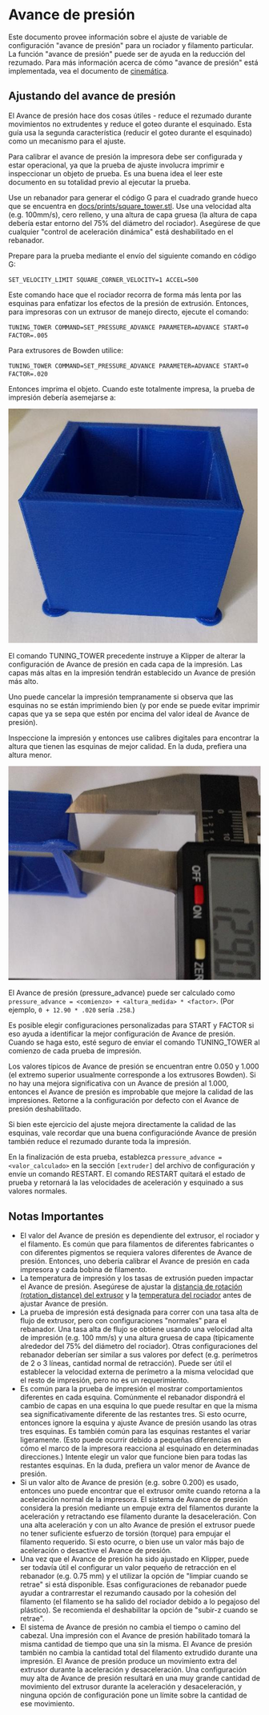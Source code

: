 # Avance de presión

Este documento provee información sobre el ajuste de variable de configuración "avance de presión" para un rociador y filamento particular. La función "avance de presión" puede ser de ayuda en la reducción del rezumado. Para más información acerca de cómo "avance de presión" está implementada, vea el documento de [cinemática](Kinematics.md).

## Ajustando del avance de presión

El Avance de presión hace dos cosas útiles - reduce el rezumado durante movimientos no extrudentes y reduce el goteo durante el esquinado. Esta guía usa la segunda característica (reducir el goteo durante el esquinado) como un mecanismo para el ajuste.

Para calibrar el avance de presión la impresora debe ser configurada y estar operacional, ya que la prueba de ajuste involucra imprimir e inspeccionar un objeto de prueba. Es una buena idea el leer este documento en su totalidad previo al ejecutar la prueba.

Use un rebanador para generar el código G para el cuadrado grande hueco que se encuentra en [docs/prints/square_tower.stl](prints/square_tower.stl). Use una velocidad alta (e.g. 100mm/s), cero relleno, y una altura de capa gruesa (la altura de capa debería estar entorno del 75% del diámetro del rociador). Asegúrese de que cualquier "control de aceleración dinámica" está deshabilitado en el rebanador.

Prepare para la prueba mediante el envío del siguiente comando en código G:

```
SET_VELOCITY_LIMIT SQUARE_CORNER_VELOCITY=1 ACCEL=500
```

Este comando hace que el rociador recorra de forma más lenta por las esquinas para enfatizar los efectos de la presión de extrusión. Entonces, para impresoras con un extrusor de manejo directo, ejecute el comando:

```
TUNING_TOWER COMMAND=SET_PRESSURE_ADVANCE PARAMETER=ADVANCE START=0 FACTOR=.005
```

Para extrusores de Bowden utilice:

```
TUNING_TOWER COMMAND=SET_PRESSURE_ADVANCE PARAMETER=ADVANCE START=0 FACTOR=.020
```

Entonces imprima el objeto. Cuando este totalmente impresa, la prueba de impresión debería asemejarse a:

![tuning_tower](img/tuning_tower.jpg)

El comando TUNING_TOWER precedente instruye a Klipper de alterar la configuración de Avance de presión en cada capa de la impresión. Las capas más altas en la impresión tendrán establecido un Avance de presión más alto.

Uno puede cancelar la impresión tempranamente si observa que las esquinas no se están imprimiendo bien (y por ende se puede evitar imprimir capas que ya se sepa que estén por encima del valor ideal de Avance de presión).

Inspeccione la impresión y entonces use calibres digitales para encontrar la altura que tienen las esquinas de mejor calidad. En la duda, prefiera una altura menor.

![tune_pa](img/tune_pa.jpg)

El Avance de presión (pressure_advance) puede ser calculado como `pressure_advance = <comienzo> + <altura_medida> * <factor>`. (Por ejemplo, `0 + 12.90 * .020` sería `.258`.)

Es posible elegir configuraciones personalizadas para START y FACTOR si eso ayuda a identificar la mejor configuración de Avance de presión. Cuando se haga esto, esté seguro de enviar el comando TUNING_TOWER al comienzo de cada prueba de impresión.

Los valores típicos de Avance de presión se encuentran entre 0.050 y 1.000 (el extremo superior usualmente corresponde a los extrusores Bowden). Si no hay una mejora significativa con un Avance de presión al 1.000, entonces el Avance de presión es improbable que mejore la calidad de las impresiones. Retorne a la configuración por defecto con el Avance de presión deshabilitado.

Si bien este ejercicio del ajuste mejora directamente la calidad de las esquinas, vale recordar que una buena configuraciónde Avance de presión también reduce el rezumado durante toda la impresión.

En la finalización de esta prueba, establezca `pressure_advance = <valor_calculado>` en la sección `[extruder]` del archivo de configuración y envíe un comando RESTART. El comando RESTART quitará el estado de prueba y retornará la las velocidades de aceleración y esquinado a sus valores normales.

## Notas Importantes

* El valor del Avance de presión es dependiente del extrusor, el rociador y el filamento. Es común que para filamentos de diferentes fabricantes o con diferentes pigmentos se requiera valores diferentes de Avance de presión. Entonces, uno debería calibrar el Avance de presión en cada impresora y cada bobina de filamento.
* La temperatura de impresión y los tasas de extrusión pueden impactar el Avance de presión. Asegúrese de ajustar la [distancia de rotación (rotation_distance) del extrusor](Rotation_Distance.md#calibrating-rotation_distance-on-extruders) y la [temperatura del rociador](http://reprap.org/wiki/Triffid_Hunter%27s_Calibration_Guide#Nozzle_Temperature) antes de ajustar Avance de presión.
* La prueba de impresión está designada para correr con una tasa alta de flujo de extrusor, pero con configuraciones "normales" para el rebanador. Una tasa alta de flujo se obtiene usando una velocidad alta de impresión (e.g. 100 mm/s) y una altura gruesa de capa (típicamente alrededor del 75% del diámetro del rociador). Otras configuraciones del rebanador deberían ser similar a sus valores por defect (e.g. perímetros de 2 o 3 líneas, cantidad normal de retracción). Puede ser útil el establecer la velocidad externa de perímetro a la misma velocidad que el resto de impresión, pero no es un requerimiento.
* Es común para la prueba de impresión el mostrar comportamientos diferentes en cada esquina. Comúnmente el rebanador dispondrá el cambio de capas en una esquina lo que puede resultar en que la misma sea significativamente diferente de las restantes tres. Si esto ocurre, entonces ignore la esquina y ajuste Avance de presión usando las otras tres esquinas. Es también común para las esquinas restantes el variar ligeramente. (Esto puede ocurrir debido a pequeñas diferencias en cómo el marco de la impresora reacciona al esquinado en determinadas direcciones.) Intente elegir un valor que funcione bien para todas las restantes esquinas. En la duda, prefiera un valor menor de Avance de presión.
* Si un valor alto de Avance de presión (e.g. sobre 0.200) es usado, entonces uno puede encontrar que el extrusor omite cuando retorna a la aceleración normal de la impresora. El sistema de Avance de presión considera la presión mediante un empuje extra del filamentos durante la aceleración y retractando ese filamento durante la desaceleración. Con una alta aceleración y con un alto Avance de presión el extrusor puede no tener suficiente esfuerzo de torsión (torque) para empujar el filamento requerido. Si esto ocurre, o bien use un valor más bajo de aceleración o desactive el Avance de presión.
* Una vez que el Avance de presión ha sido ajustado en Klipper, puede ser todavía útil el configurar un valor pequeño de retracción en el rebanador (e.g. 0.75 mm) y el utilizar la opción de "limpiar cuando se retrae" si está disponible. Esas configuraciones de rebanador puede ayudar a contrarrestar el rezumando causado por la cohesión del filamento (el filamento se ha salido del rociador debido a lo pegajoso del plástico). Se recomienda el deshabilitar la opción de "subir-z cuando se retrae".
* El sistema de Avance de presión no cambia el tiempo o camino del cabezal. Una impresión con el Avance de presión habilitado tomará la misma cantidad de tiempo que una sin la misma. El Avance de presión también no cambia la cantidad total del filamento extrudido durante una impresión. El Avance de presión produce un movimiento extra del extrusor durante la aceleración y desaceleración. Una configuración muy alta de Avance de presión resultará en una muy grande cantidad de movimiento del extrusor durante la aceleración y desaceleración, y ninguna opción de configuración pone un límite sobre la cantidad de ese movimiento.
